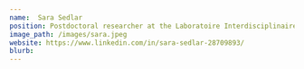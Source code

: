 ```yaml
---
name:  Sara Sedlar
position: Postdoctoral researcher at the Laboratoire Interdisciplinaire des Sciences du Numérique (LISN). Interested in geometric machine and deep learning approaches for medical data analysis.
image_path: /images/sara.jpeg
website: https://www.linkedin.com/in/sara-sedlar-28709893/
blurb: 
---
```


